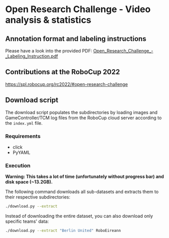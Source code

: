 # Open Research Challenge - Video analysis & statistics

## Annotation format and labeling instructions
Please have a look into the provided PDF: [Open_Research_Challenge_-_Labeling_Instruction.pdf](https://docs.google.com/viewer?url=https://raw.githubusercontent.com/RoboCup-SPL/Datasets/master/RoboCup%202022/Open%20Research%20Challenge%20-%20Video%20analysis%20%26%20statistics/Open_Research_Challenge_-_Labeling_Instruction.pdf)

## Contributions at the RoboCup 2022
https://spl.robocup.org/rc2022/#open-research-challenge

## Download script

The download script populates the subdirectories by loading images and GameController/TCM log files from the RoboCup cloud server according to the `index.yml` file.

### Requirements
- click
- PyYAML

### Execution

**Warning: This takes a lot of time (unfortunately without progress bar) and disk space (~13.2GB).**

The following command downloads all sub-datasets and extracts them to their respective subdirectories:
```bash
./download.py --extract
```

Instead of downloading the entire dataset, you can also download only specific teams' data:
```bash
./download.py --extract "Berlin United" RoboEireann
```
